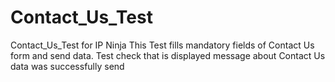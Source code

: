 # Contact_Us_Test
Сontact_Us_Test for IP Ninja
This Test fills mandatory fields of Contact Us form and send data. 
Test check that is displayed message about Contact Us data was successfully send
